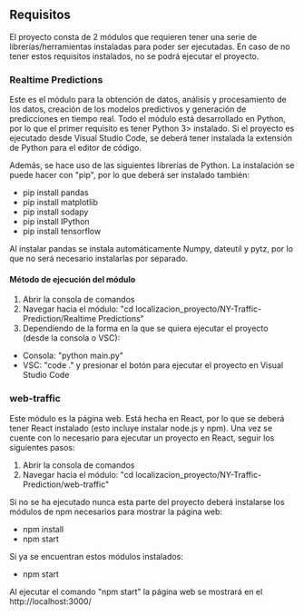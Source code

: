 ## Requisitos

El proyecto consta de 2 módulos que requieren tener una serie de librerías/herramientas instaladas para poder ser ejecutadas. En caso de no tener estos requisitos instalados, no se podrá ejecutar el proyecto.

### Realtime Predictions

Este es el módulo para la obtención de datos, análisis y procesamiento de los datos, creación de los modelos predictivos y generación de predicciones en tiempo real. Todo el módulo está desarrollado en Python, por lo que el primer requisito es tener Python 3> instalado. Si el proyecto es ejecutado desde Visual Studio Code, se deberá tener instalada la extensión de Python para el editor de código. 

Además, se hace uso de las siguientes librerías de Python. La instalación se puede hacer con "pip", por lo que deberá ser instalado también:
- pip install pandas 
- pip install matplotlib
- pip install sodapy
- pip install IPython
- pip install tensorflow

Al instalar pandas se instala automáticamente Numpy, dateutil y pytz, por lo que no será necesario instalarlas por separado.

#### Método de ejecución del módulo

1. Abrir la consola de comandos
2. Navegar hacia el módulo: "cd localizacion_proyecto/NY-Traffic-Prediction/Realtime Predictions"
3. Dependiendo de la forma en la que se quiera ejecutar el proyecto (desde la consola o VSC):
  - Consola: "python main.py"
  - VSC: "code ." y presionar el botón para ejecutar el proyecto en Visual Studio Code

### web-traffic

Este módulo es la página web. Está hecha en React, por lo que se deberá tener React instalado (esto incluye instalar node.js y npm). Una vez se cuente con lo necesario para ejecutar un proyecto en React, seguir los siguientes pasos:

1. Abrir la consola de comandos
2. Navegar hacia el módulo: "cd localizacion_proyecto/NY-Traffic-Prediction/web-traffic"

Si no se ha ejecutado nunca esta parte del proyecto deberá instalarse los módulos de npm necesarios para mostrar la página web: 
- npm install
- npm start

Si ya se encuentran estos módulos instalados:
- npm start

Al ejecutar el comando "npm start" la página web se mostrará en el http://localhost:3000/
